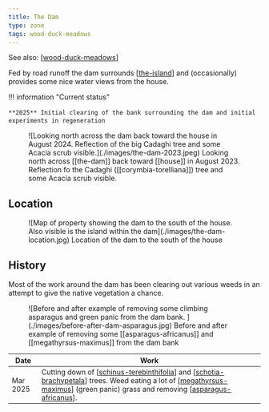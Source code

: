```yaml
---
title: The Dam
type: zone
tags: wood-duck-meadows
---
```


See also: [[wood-duck-meadows]]

Fed by road runoff the dam surrounds [[the-island]] and (occasionally) provides some nice water views from the house.

!!! information "Current status"

    **2025** Initial clearing of the bank surrounding the dam and initial experiments in regeneration

<figure markdown>
![Looking north across the dam back toward the house in August 2024. Reflection of the big Cadaghi tree and some Acacia scrub visible.](./images/the-dam-2023.jpeg)
<caption>Looking north across [[the-dam]] back toward [[house]] in August 2023. Reflection fo the Cadaghi ([[corymbia-torelliana]]) tree and some Acacia scrub visible.</caption>
</figure>

## Location

<figure markdown>
![Map of property showing the dam to the south of the house. Also visible is the island within the dam](./images/the-dam-location.jpg)
<caption>Location of the dam to the south of the house</caption>
</figure>

## History

Most of the work around the dam has been clearing out various weeds in an attempt to give the native vegetation a chance.

<figure markdown>
![Before and after example of removing some climbing asparagus and green panic from the dam bank. ](./images/before-after-dam-asparagus.jpg)
<caption>Before and after example of removing some [[asparagus-africanus]] and [[megathyrsus-maximus]] from the dam bank</caption>
</figure>

| Date | Work |
| --- | --- |
| Mar 2025 | Cutting down of [[schinus-terebinthifolia]] and [[schotia-brachypetala]] trees. Weed eating a lot of [[megathyrsus-maximus]] (green panic) grass and removing [[asparagus-africanus]]. |

[//begin]: # "Autogenerated link references for markdown compatibility"
[wood-duck-meadows]: wood-duck-meadows "Wood duck meadows"
[the-island]: the-island "The Island"
[schinus-terebinthifolia]: plants/schinus-terebinthifolia "Schinus Terebinthifolia (Brazilian pepper tree)"
[schotia-brachypetala]: plants/schotia-brachypetala "Schotia brachypetala (Drunken Parrot Tree)"
[megathyrsus-maximus]: plants/megathyrsus-maximus "Megathyrsus maximus (Guinea grass)"
[asparagus-africanus]: plants/asparagus-africanus "Asparagus africanus (Climbing asparagus fern)"
[//end]: # "Autogenerated link references"